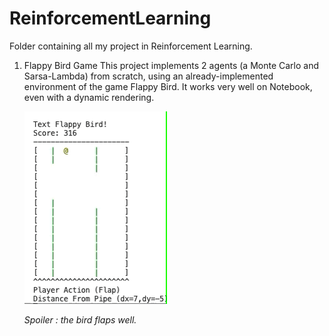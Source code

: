 # ReinforcementLearning
Folder containing all my project in Reinforcement Learning.


1. Flappy Bird Game
   This project implements 2 agents (a Monte Carlo and Sarsa-Lambda) from scratch, using an already-implemented environment of the game Flappy Bird.
   It works very well on Notebook, even with a dynamic rendering. 

   ![](https://github.com/omeurer/ReinforcementLearning/blob/main/expected_sarsa_infinite_play.gif)
   
   
   *Spoiler : the bird flaps well.*
